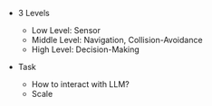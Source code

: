 - 3 Levels 
	- Low Level: Sensor 
	- Middle Level: Navigation, Collision-Avoidance 
	- High Level: Decision-Making 

- Task 
	- How to interact with LLM? 
	- Scale 